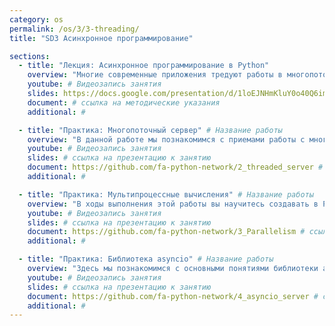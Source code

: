 ```yaml
---
category: os
permalink: /os/3/3-threading/
title: "SD3 Асинхронное программирование"

sections:
  - title: "Лекция: Асинхронное программирование в Python"
    overview: "Многие современные приложения тредуют работы в многопоточном и асинхронном режиме. В этой лекции мы познакомимся с тем, зачем как проектировать и писать программмы, выполняющиеся в несколько потоков, какие средства есть для этого в языке Python."
    youtube: # Видеозапись занятия
    slides: https://docs.google.com/presentation/d/1loEJNHmKluY0o40Q6iml7m6RG5QYUqZ4wmt1G8TZ23Q/edit?usp=sharing # ссылка на презентацию к занятию
    document: # ссылка на методические указания
    additional: # 

  - title: "Практика: Многопоточный сервер" # Название работы
    overview: "В данной работе мы познакомимся с приемами работы с многопоточностью на примере создания сокетного TCP-сервера, способного работать с несколькими клиентами одновременно."
    youtube: # Видеозапись занятия
    slides: # ссылка на презентацию к занятию
    document: https://github.com/fa-python-network/2_threaded_server # ссылка на методические указания
    additional: # 

  - title: "Практика: Мультипроцессные вычисления" # Название работы
    overview: "В ходы выполнения этой работы вы научитесь создавать в Python параллельные программы, выполняющие вычисления в несколько процессов."
    youtube: # Видеозапись занятия
    slides: # ссылка на презентацию к занятию
    document: https://github.com/fa-python-network/3_Parallelism # ссылка на методические указания
    additional: # 

  - title: "Практика: Библиотека asyncio" # Название работы
    overview: "Здесь мы познакомимся с основными понятиями библиотеки asyncio - основного средства языка Python для реализации асинхронных программ. Осторожно: синтаксис часто меняется!"
    youtube: # Видеозапись занятия
    slides: # ссылка на презентацию к занятию
    document: https://github.com/fa-python-network/4_asyncio_server # ссылка на методические указания
    additional: # 
---
```


